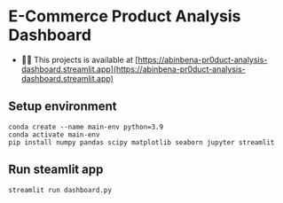 # E-Commerce Product Analysis Dashboard

- 👨‍💻 This projects is available at [https://abinbena-pr0duct-analysis-dashboard.streamlit.app](https://abinbena-pr0duct-analysis-dashboard.streamlit.app)

## Setup environment
```
conda create --name main-env python=3.9
conda activate main-env
pip install numpy pandas scipy matplotlib seaborn jupyter streamlit 
```

## Run steamlit app
```
streamlit run dashboard.py
```
